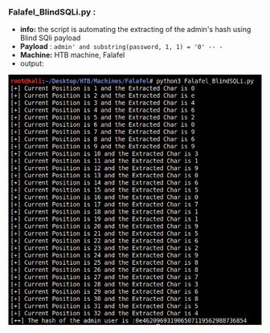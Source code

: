 ### Falafel_BlindSQLi.py :
- **info:** the script is automating the extracting of the admin's hash using Blind SQli payload
- **Payload** : ``admin' and substring(password, 1, 1) = '0' -- -``
- **Machine:** HTB machine, Falafel
- output: 

![alt text](https://github.com/0xb1tByte/OSWE-Journey/blob/main/OSWE-Preparation/BlindSQLi-Machines/Falafel_BlindSQLi.png)
